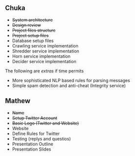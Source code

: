## Chuka
* ~~System architecture~~
* ~~Design review~~
* ~~Project files structure~~
* ~~Project setup files~~
* Database setup files
* Crawling service implementation
* Shredder service implementation
* Horn service implementation
* Decider service implementation

The following are *extras* if time permits

* More sophisticated NLP based rules for parsing messages
* Simple spam detection and anti-cheat (Integrity service)

## Mathew
* ~~Name~~
* ~~Setup Twitter Account~~
* ~~Basic Logo (Twitter and Website)~~
* Website
* Define Rules for Twitter
* Testing (replys and questios)
* Presentation Outline
* Presentation Slides
